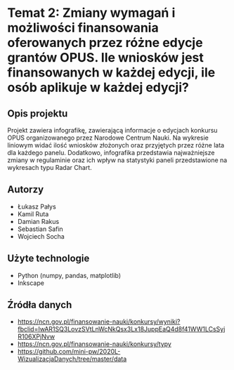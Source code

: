 # Temat 2: Zmiany wymagań i możliwości finansowania oferowanych przez różne edycje grantów OPUS. Ile wniosków jest finansowanych w każdej edycji, ile osób aplikuje w każdej edycji?

## Opis projektu
Projekt zawiera infografikę, zawierającą informacje o edycjach konkursu OPUS organizowanego przez Narodowe Centrum Nauki. Na wykresie liniowym widać ilość wniosków złożonych oraz przyjętych przez różne lata dla każdego panelu. Dodatkowo, infografika przedstawia najważniejsze zmiany w regulaminie oraz ich wpływ na statystyki paneli przedstawione na wykresach typu Radar Chart.

## Autorzy
- Łukasz Pałys
- Kamil Ruta
- Damian Rakus
- Sebastian Safin
- Wojciech Socha

## Użyte technologie
- Python (numpy, pandas, matplotlib)
- Inkscape

## Źródła danych
- https://ncn.gov.pl/finansowanie-nauki/konkursy/wyniki?fbclid=IwAR1SQ3LovzSVtLnWcNkQsx3Lx18JuppEaQ4d8f41WW1LCsSyjR106XPjNvw
- https://ncn.gov.pl/finansowanie-nauki/konkursy/typy
- https://github.com/mini-pw/2020L-WizualizacjaDanych/tree/master/data
